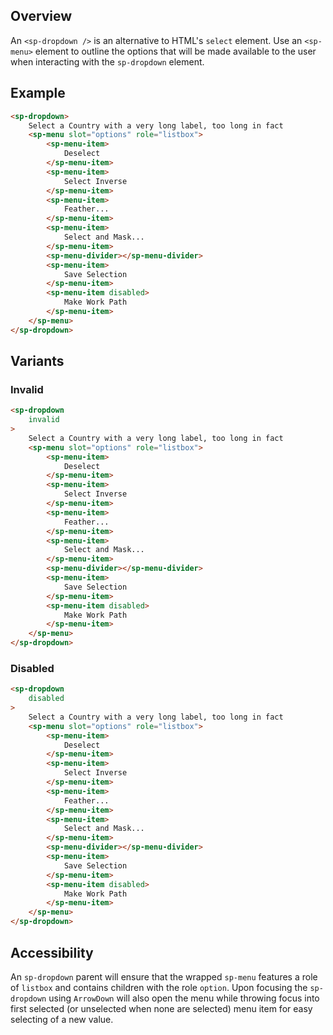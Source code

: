 ## Overview

An `<sp-dropdown />` is an alternative to HTML's `select` element. Use an `<sp-menu>` element to outline the options that will be made available to the user when interacting with the `sp-dropdown` element.

## Example

<!-- prettier-ignore -->
```html
<sp-dropdown>
    Select a Country with a very long label, too long in fact
    <sp-menu slot="options" role="listbox">
        <sp-menu-item>
            Deselect
        </sp-menu-item>
        <sp-menu-item>
            Select Inverse
        </sp-menu-item>
        <sp-menu-item>
            Feather...
        </sp-menu-item>
        <sp-menu-item>
            Select and Mask...
        </sp-menu-item>
        <sp-menu-divider></sp-menu-divider>
        <sp-menu-item>
            Save Selection
        </sp-menu-item>
        <sp-menu-item disabled>
            Make Work Path
        </sp-menu-item>
    </sp-menu>
</sp-dropdown>
```

## Variants

### Invalid

<!-- prettier-ignore -->
```html
<sp-dropdown
    invalid
>
    Select a Country with a very long label, too long in fact
    <sp-menu slot="options" role="listbox">
        <sp-menu-item>
            Deselect
        </sp-menu-item>
        <sp-menu-item>
            Select Inverse
        </sp-menu-item>
        <sp-menu-item>
            Feather...
        </sp-menu-item>
        <sp-menu-item>
            Select and Mask...
        </sp-menu-item>
        <sp-menu-divider></sp-menu-divider>
        <sp-menu-item>
            Save Selection
        </sp-menu-item>
        <sp-menu-item disabled>
            Make Work Path
        </sp-menu-item>
    </sp-menu>
</sp-dropdown>
```

### Disabled

<!-- prettier-ignore -->
```html
<sp-dropdown
    disabled
>
    Select a Country with a very long label, too long in fact
    <sp-menu slot="options" role="listbox">
        <sp-menu-item>
            Deselect
        </sp-menu-item>
        <sp-menu-item>
            Select Inverse
        </sp-menu-item>
        <sp-menu-item>
            Feather...
        </sp-menu-item>
        <sp-menu-item>
            Select and Mask...
        </sp-menu-item>
        <sp-menu-divider></sp-menu-divider>
        <sp-menu-item>
            Save Selection
        </sp-menu-item>
        <sp-menu-item disabled>
            Make Work Path
        </sp-menu-item>
    </sp-menu>
</sp-dropdown>
```

## Accessibility

An `sp-dropdown` parent will ensure that the wrapped `sp-menu` features a role of `listbox` and contains children with the role `option`. Upon focusing the `sp-dropdown` using `ArrowDown` will also open the menu while throwing focus into first selected (or unselected when none are selected) menu item for easy selecting of a new value.
